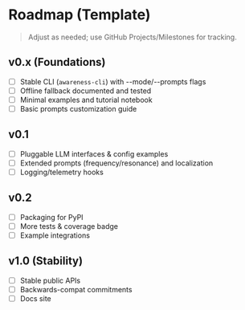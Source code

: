# Roadmap (Template)

> Adjust as needed; use GitHub Projects/Milestones for tracking.

## v0.x (Foundations)
- [ ] Stable CLI (`awareness-cli`) with --mode/--prompts flags
- [ ] Offline fallback documented and tested
- [ ] Minimal examples and tutorial notebook
- [ ] Basic prompts customization guide

## v0.1
- [ ] Pluggable LLM interfaces & config examples
- [ ] Extended prompts (frequency/resonance) and localization
- [ ] Logging/telemetry hooks

## v0.2
- [ ] Packaging for PyPI
- [ ] More tests & coverage badge
- [ ] Example integrations

## v1.0 (Stability)
- [ ] Stable public APIs
- [ ] Backwards-compat commitments
- [ ] Docs site
